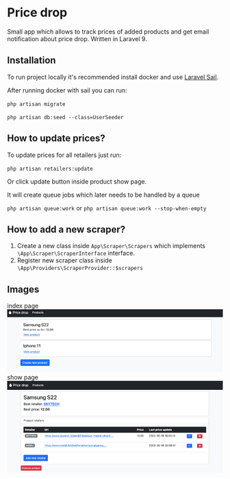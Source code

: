 # Price drop
Small app which allows to track prices of added products and get email notification about price drop. Written in Laravel 9.

## Installation
To run project locally it's recommended install docker and use  [Laravel Sail](https://laravel.com/docs/9.x/sail).

After running docker with sail you can run:

`php artisan migrate`

`php artisan db:seed --class=UserSeeder`

## How to update prices?
To update prices for all retailers just run:

`php artisan retailers:update`

Or click update button inside product show page.

It will create queue jobs which later needs to be handled by a queue 

`php artisan queue:work` or `php artisan queue:work --stop-when-empty`

## How to add a new scraper?
1. Create a new class inside `App\Scraper\Scrapers` which implements `\App\Scraper\ScraperInterface` interface.
2. Register new scraper class inside `\App\Providers\ScraperProvider::$scrapers`

## Images
index page
![index](/resources/assets/index.png)
show page
![show](/resources/assets/show.png)

